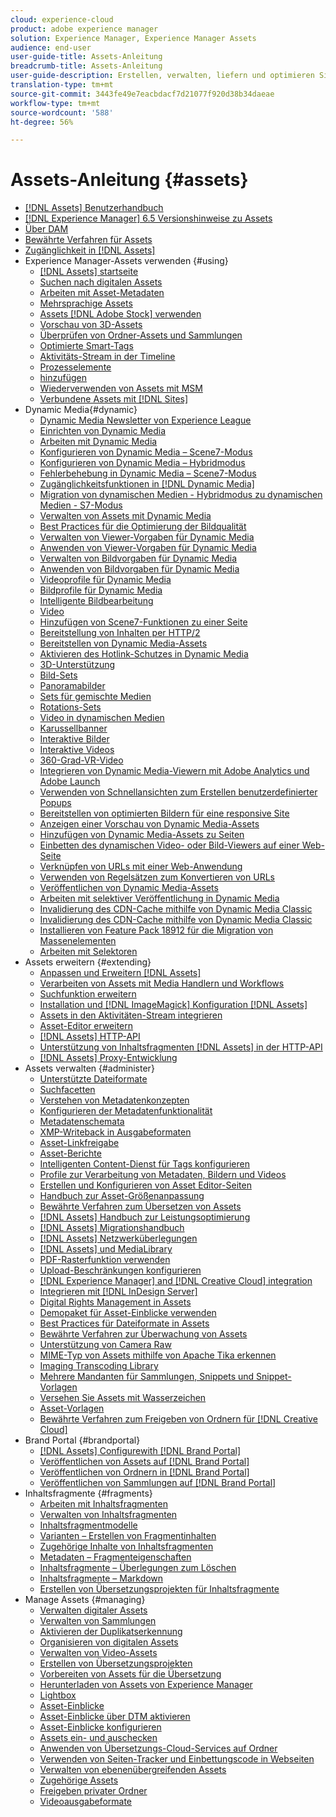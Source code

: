 ```yaml
---
cloud: experience-cloud
product: adobe experience manager
solution: Experience Manager, Experience Manager Assets
audience: end-user
user-guide-title: Assets-Anleitung
breadcrumb-title: Assets-Anleitung
user-guide-description: Erstellen, verwalten, liefern und optimieren Sie digitale Assets.
translation-type: tm+mt
source-git-commit: 3443fe49e7eacbdacf7d21077f920d38b34daeae
workflow-type: tm+mt
source-wordcount: '588'
ht-degree: 56%

---
```



# Assets-Anleitung {#assets}

+ [[!DNL Assets] Benutzerhandbuch](home.md)
+ [[!DNL Experience Manager] 6.5 Versionshinweise zu Assets](https://experienceleague.adobe.com/docs/experience-manager-65/release-notes/assets.html)
+ [Über DAM](assets.md)
+ [Bewährte Verfahren für Assets](best-practices-for-assets.md)
+ [Zugänglichkeit in [!DNL Assets]](accessibility.md)
+ Experience Manager-Assets verwenden {#using}
   + [[!DNL Assets] startseite](assets-home-page.md)
   + [Suchen nach digitalen Assets](search-assets.md)
   + [Arbeiten mit Asset-Metadaten](metadata.md)
   + [Mehrsprachige Assets](multilingual-assets.md)
   + [Assets [!DNL Adobe Stock] verwenden](aem-assets-adobe-stock.md)
   + [Vorschau von 3D-Assets](previewing-3d-assets.md)
   + [Überprüfen von Ordner-Assets und Sammlungen](bulk-approval.md)
   + [Optimierte Smart-Tags](enhanced-smart-tags.md)
   + [Aktivitäts-Stream in der Timeline](activity-stream.md)
   + [Prozesselemente](assets-workflow.md)
   + [hinzufügen](image-maps.md)
   + [Wiederverwenden von Assets mit MSM](reuse-assets-using-msm.md)
   + [Verbundene Assets mit [!DNL Sites]](use-assets-across-connected-assets-instances.md)
+ Dynamic Media{#dynamic}
   + [Dynamic Media Newsletter von Experience League](dynamic-media-newsletter.md)
   + [Einrichten von Dynamic Media](administering-dynamic-media.md)
   + [Arbeiten mit Dynamic Media](dynamic-media.md)
   + [Konfigurieren von Dynamic Media – Scene7-Modus](config-dms7.md)
   + [Konfigurieren von Dynamic Media – Hybridmodus](config-dynamic.md)
   + [Fehlerbehebung in Dynamic Media – Scene7-Modus](troubleshoot-dms7.md)
   + [Zugänglichkeitsfunktionen in [!DNL Dynamic Media]](accessibility-dm.md)
   + [Migration von dynamischen Medien - Hybridmodus zu dynamischen Medien - S7-Modus](migrate-from-hybrid-to-dms7.md)
   + [Verwalten von Assets mit Dynamic Media](managing-assets.md)
   + [Best Practices für die Optimierung der Bildqualität](best-practices-for-optimizing-the-quality-of-your-images.md)
   + [Verwalten von Viewer-Vorgaben für Dynamic Media](managing-viewer-presets.md)
   + [Anwenden von Viewer-Vorgaben für Dynamic Media](viewer-presets.md)
   + [Verwalten von Bildvorgaben für Dynamic Media](managing-image-presets.md)
   + [Anwenden von Bildvorgaben für Dynamic Media](image-presets.md)
   + [Videoprofile für Dynamic Media](video-profiles.md)
   + [Bildprofile für Dynamic Media](image-profiles.md)
   + [Intelligente Bildbearbeitung](imaging-faq.md)
   + [Video](s7-video.md)
   + [Hinzufügen von Scene7-Funktionen zu einer Seite](scene7.md)
   + [Bereitstellung von Inhalten per HTTP/2](http2.md)
   + [Bereitstellen von Dynamic Media-Assets](delivering-dynamic-media-assets.md)
   + [Aktivieren des Hotlink-Schutzes in Dynamic Media](hotlink-protection.md)
   + [3D-Unterstützung](/help/assets/assets-3d.md)
   + [Bild-Sets](image-sets.md)
   + [Panoramabilder](panoramic-images.md)
   + [Sets für gemischte Medien](mixed-media-sets.md)
   + [Rotations-Sets](spin-sets.md)
   + [Video in dynamischen Medien](video.md)
   + [Karussellbanner](carousel-banners.md)
   + [Interaktive Bilder](interactive-images.md)
   + [Interaktive Videos](interactive-videos.md)
   + [360-Grad-VR-Video](/help/assets/360-video.md)
   + [Integrieren von Dynamic Media-Viewern mit Adobe Analytics und Adobe Launch](/help/assets/launch.md)
   + [Verwenden von Schnellansichten zum Erstellen benutzerdefinierter Popups](custom-pop-ups.md)
   + [Bereitstellen von optimierten Bildern für eine responsive Site](responsive-site.md)
   + [Anzeigen einer Vorschau von Dynamic Media-Assets](previewing-assets.md)
   + [Hinzufügen von Dynamic Media-Assets zu Seiten](adding-dynamic-media-assets-to-pages.md)
   + [Einbetten des dynamischen Video- oder Bild-Viewers auf einer Web-Seite](embed-code.md)
   + [Verknüpfen von URLs mit einer Web-Anwendung](linking-urls-to-yourwebapplication.md)
   + [Verwenden von Regelsätzen zum Konvertieren von URLs](using-rulesets-to-transform-urls.md)
   + [Veröffentlichen von Dynamic Media-Assets](publishing-dynamicmedia-assets.md)
   + [Arbeiten mit selektiver Veröffentlichung in Dynamic Media](selective-publishing.md)
   + [Invalidierung des CDN-Cache mithilfe von Dynamic Media Classic](invalidate-cdn-cache-dynamic-media.md)
   + [Invalidierung des CDN-Cache mithilfe von Dynamic Media Classic](invalidate-cdn-cache-dm-classic.md)
   + [Installieren von Feature Pack 18912 für die Migration von Massenelementen](bulk-ingest-migrate.md)
   + [Arbeiten mit Selektoren](working-with-selectors.md)
+ Assets erweitern {#extending}
   + [Anpassen und Erweitern [!DNL Assets]](extending-assets.md)
   + [Verarbeiten von Assets mit Media Handlern und Workflows](media-handlers.md)
   + [Suchfunktion erweitern](searchx.md)
   + [Installation und [!DNL ImageMagick] Konfiguration [!DNL Assets]](best-practices-for-imagemagick.md)
   + [Assets in den Aktivitäten-Stream integrieren](extending-activity-stream.md)
   + [Asset-Editor erweitern](asseteditorx.md)
   + [[!DNL Assets] HTTP-API](mac-api-assets.md)
   + [Unterstützung von Inhaltsfragmenten [!DNL Assets] in der HTTP-API](assets-api-content-fragments.md)
   + [[!DNL Assets] Proxy-Entwicklung](proxy.md)
+ Assets verwalten {#administer}
   + [Unterstützte Dateiformate](assets-formats.md)
   + [Suchfacetten](search-facets.md)
   + [Verstehen von Metadatenkonzepten](metadata-concepts.md)
   + [Konfigurieren der Metadatenfunktionalität](metadata-config.md)
   + [Metadatenschemata](metadata-schemas.md)
   + [XMP-Writeback in Ausgabeformaten](xmp-writeback.md)
   + [Asset-Linkfreigabe](link-sharing.md)
   + [Asset-Berichte](asset-reports.md)
   + [Intelligenten Content-Dienst für Tags konfigurieren](config-smart-tagging.md)
   + [Profile zur Verarbeitung von Metadaten, Bildern und Videos](processing-profiles.md)
   + [Erstellen und Konfigurieren von Asset Editor-Seiten](assets-finder-editor.md)
   + [Handbuch zur Asset-Größenanpassung](assets-sizing-guide.md)
   + [Bewährte Verfahren zum Übersetzen von Assets](best-practices-for-translating-assets-efficiently.md)
   + [[!DNL Assets] Handbuch zur Leistungsoptimierung](performance-tuning-guidelines.md)
   + [[!DNL Assets] Migrationshandbuch](assets-migration-guide.md)
   + [[!DNL Assets] Netzwerküberlegungen](assets-network-considerations.md)
   + [[!DNL Assets] und MediaLibrary](medialibrary.md)
   + [PDF-Rasterfunktion verwenden](aem-pdf-rasterizer.md)
   + [Upload-Beschränkungen konfigurieren](configuring-asset-upload-restrictions.md)
   + [[!DNL Experience Manager] and [!DNL Creative Cloud] integration](aem-cc-integration-best-practices.md)
   + [Integrieren mit [!DNL InDesign Server]](indesign.md)
   + [Digital Rights Management in Assets](drm.md)
   + [Demopaket für Asset-Einblicke verwenden](use-demo-package-for-asset-insights.md)
   + [Best Practices für Dateiformate in Assets](assets-file-format-best-practices.md)
   + [Bewährte Verfahren zur Überwachung von Assets](assets-monitoring-best-practices.md)
   + [Unterstützung von Camera Raw](camera-raw.md)
   + [MIME-Typ von Assets mithilfe von Apache Tika erkennen](detect-asset-mime-type-with-tika.md)
   + [Imaging Transcoding Library](imaging-transcoding-library.md)
   + [Mehrere Mandanten für Sammlungen, Snippets und Snippet-Vorlagen](multi-tenancy.md)
   + [Versehen Sie Assets mit Wasserzeichen](watermarking.md)
   + [Asset-Vorlagen](asset-templates.md)
   + [Bewährte Verfahren zum Freigeben von Ordnern für [!DNL Creative Cloud]](aem-cc-folder-sharing-best-practices.md)
+ Brand Portal {#brandportal}
   + [ [!DNL Assets] Configurewith [!DNL Brand Portal]](configure-aem-assets-with-brand-portal.md)
   + [Veröffentlichen von Assets auf [!DNL Brand Portal]](brand-portal-publish-assets.md)
   + [Veröffentlichen von Ordnern in [!DNL Brand Portal]](brand-portal-publish-folder.md)
   + [Veröffentlichen von Sammlungen auf [!DNL Brand Portal]](brand-portal-publish-collection.md)
+ Inhaltsfragmente {#fragments}
   + [Arbeiten mit Inhaltsfragmenten](content-fragments/content-fragments.md)
   + [Verwalten von Inhaltsfragmenten](content-fragments/content-fragments-managing.md)
   + [Inhaltsfragmentmodelle](content-fragments/content-fragments-models.md)
   + [Varianten – Erstellen von Fragmentinhalten](content-fragments/content-fragments-variations.md)
   + [Zugehörige Inhalte von Inhaltsfragmenten](content-fragments/content-fragments-assoc-content.md)
   + [Metadaten – Fragmenteigenschaften](content-fragments/content-fragments-metadata.md)
   + [Inhaltsfragmente – Überlegungen zum Löschen](content-fragments/content-fragments-delete.md)
   + [Inhaltsfragmente – Markdown](content-fragments/content-fragments-markdown.md)
   + [Erstellen von Übersetzungsprojekten für Inhaltsfragmente](creating-translation-projects-for-content-fragments.md)
+ Manage Assets {#managing}
   + [Verwalten digitaler Assets](manage-assets.md)
   + [Verwalten von Sammlungen](manage-collections.md)
   + [Aktivieren der Duplikatserkennung](duplicate-detection.md)
   + [Organisieren von digitalen Assets](organize-assets.md)
   + [Verwalten von Video-Assets](managing-video-assets.md)
   + [Erstellen von Übersetzungsprojekten](translation-projects.md)
   + [Vorbereiten von Assets für die Übersetzung](preparing-assets-for-translation.md)
   + [Herunterladen von Assets von Experience Manager](download-assets-from-aem.md)
   + [Lightbox](light-box.md)
   + [Asset-Einblicke](asset-insights.md)
   + [Asset-Einblicke über DTM aktivieren](use-dtm-for-asset-insights.md)
   + [Asset-Einblicke konfigurieren](configure-asset-insights.md)
   + [Assets ein- und auschecken](check-out-and-submit-assets.md)
   + [Anwenden von Übersetzungs-Cloud-Services auf Ordner](transition-cloud-services.md)
   + [Verwenden von Seiten-Tracker und Einbettungscode in Webseiten](use-page-tracker.md)
   + [Verwalten von ebenenübergreifenden Assets](managing-linked-subassets.md)
   + [Zugehörige Assets](related-assets.md)
   + [Freigeben privater Ordner](private-folder.md)
   + [Videoausgabeformate](video-renditions.md)
